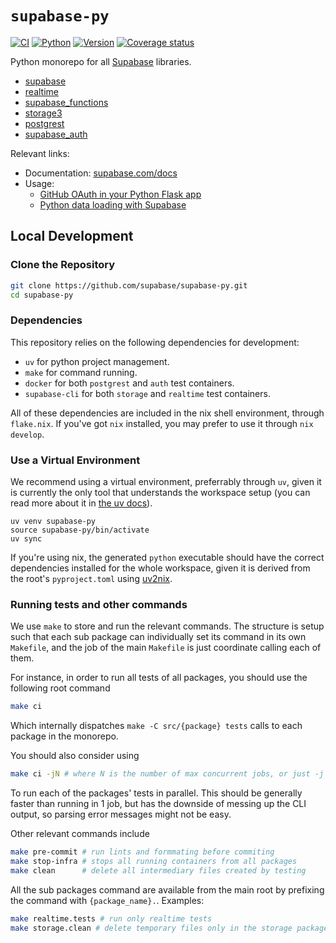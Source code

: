 # `supabase-py`

[![CI](https://github.com/supabase/supabase-py/actions/workflows/ci.yml/badge.svg)](https://github.com/supabase/supabase-py/actions/workflows/ci.yml)
[![Python](https://img.shields.io/pypi/pyversions/supabase)](https://pypi.org/project/supabase)
[![Version](https://img.shields.io/pypi/v/supabase?color=%2334D058)](https://pypi.org/project/supabase)
[![Coverage status](https://codecov.io/gh/supabase/supabase-py/branch/develop/graph/badge.svg)](https://codecov.io/gh/supabase/supabase-py)

Python monorepo for all [Supabase](https://supabase.com) libraries.

- [supabase](src/supabase/README.md)
- [realtime](src/realtime/README.md)
- [supabase_functions](src/functions/README.md)
- [storage3](src/storage/README.md)
- [postgrest](src/postgrest/README.md)
- [supabase_auth](src/auth/README.md)

Relevant links:

- Documentation: [supabase.com/docs](https://supabase.com/docs/reference/python/introduction)
- Usage:
  - [GitHub OAuth in your Python Flask app](https://supabase.com/blog/oauth2-login-python-flask-apps)
  - [Python data loading with Supabase](https://supabase.com/blog/loading-data-supabase-python)

## Local Development

### Clone the Repository

```bash
git clone https://github.com/supabase/supabase-py.git
cd supabase-py
```

### Dependencies

This repository relies on the following dependencies for development: 
- `uv` for python project management.
- `make` for command running.
- `docker` for both `postgrest` and `auth` test containers.
- `supabase-cli` for both `storage` and `realtime` test containers.

All of these dependencies are included in the nix shell environment, through `flake.nix`. If you've got `nix` installed, you may prefer to use it through `nix develop`.

### Use a Virtual Environment

We recommend using a virtual environment, preferrably through `uv`, given it is currently the only tool that understands the workspace setup (you can read more about it in [the uv docs](https://docs.astral.sh/uv/concepts/projects/workspaces/)).

```
uv venv supabase-py
source supabase-py/bin/activate
uv sync
```

If you're using nix, the generated `python` executable should have the correct dependencies installed for the whole workspace, given it is derived from the root's `pyproject.toml` using [uv2nix](https://github.com/pyproject-nix/uv2nix).

### Running tests and other commands

We use `make` to store and run the relevant commands. The structure is setup such that each sub package can individually set its command in its own `Makefile`, and the job of the main `Makefile` is just coordinate calling each of them.

For instance, in order to run all tests of all packages, you should use the following root command
```bash
make ci
```
Which internally dispatches `make -C src/{package} tests` calls to each package in the monorepo.

You should also consider using
```bash
make ci -jN # where N is the number of max concurrent jobs, or just -j for infinite jobs
```
To run each of the packages' tests in parallel. This should be generally faster than running in 1 job, but has the downside of messing up the CLI output, so parsing error messages might not be easy.

Other relevant commands include
```bash
make pre-commit # run lints and formmating before commiting
make stop-infra # stops all running containers from all packages
make clean      # delete all intermediary files created by testing
```
All the sub packages command are available from the main root by prefixing the command with `{package_name}.`. Examples:
```bash
make realtime.tests # run only realtime tests
make storage.clean # delete temporary files only in the storage package
```
